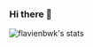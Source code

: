 ### Hi there 👋

![flavienbwk's stats](https://github-readme-stats.vercel.app/api?username=flavienbwk)

